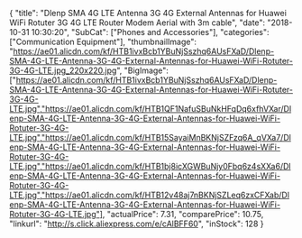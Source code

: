 {
	"title": "Dlenp SMA 4G LTE Antenna 3G 4G External Antennas for Huawei WiFi Rotuter 3G 4G LTE Router Modem Aerial with 3m cable",
	"date": "2018-10-31 10:30:20",
	"SubCat": ["Phones and Accessories"],
	"categories": ["Communication Equipment"],
	"thumbnailImage": "https://ae01.alicdn.com/kf/HTB1ivxBcb1YBuNjSszhq6AUsFXaD/Dlenp-SMA-4G-LTE-Antenna-3G-4G-External-Antennas-for-Huawei-WiFi-Rotuter-3G-4G-LTE.jpg_220x220.jpg",
	"BigImage": ["https://ae01.alicdn.com/kf/HTB1ivxBcb1YBuNjSszhq6AUsFXaD/Dlenp-SMA-4G-LTE-Antenna-3G-4G-External-Antennas-for-Huawei-WiFi-Rotuter-3G-4G-LTE.jpg","https://ae01.alicdn.com/kf/HTB1QF1NafuSBuNkHFqDq6xfhVXar/Dlenp-SMA-4G-LTE-Antenna-3G-4G-External-Antennas-for-Huawei-WiFi-Rotuter-3G-4G-LTE.jpg","https://ae01.alicdn.com/kf/HTB15SayaiMnBKNjSZFzq6A_qVXa7/Dlenp-SMA-4G-LTE-Antenna-3G-4G-External-Antennas-for-Huawei-WiFi-Rotuter-3G-4G-LTE.jpg","https://ae01.alicdn.com/kf/HTB1bj8icXGWBuNjy0Fbq6z4sXXa6/Dlenp-SMA-4G-LTE-Antenna-3G-4G-External-Antennas-for-Huawei-WiFi-Rotuter-3G-4G-LTE.jpg","https://ae01.alicdn.com/kf/HTB12v48aj7nBKNjSZLeq6zxCFXab/Dlenp-SMA-4G-LTE-Antenna-3G-4G-External-Antennas-for-Huawei-WiFi-Rotuter-3G-4G-LTE.jpg"],
	"actualPrice": 7.31,
	"comparePrice": 10.75,
	"linkurl": "http://s.click.aliexpress.com/e/cAlBFF60",
	"inStock": 128
}
